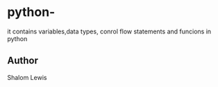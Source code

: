 # python-
it contains variables,data types, conrol flow statements and funcions in python

## Author
Shalom Lewis
